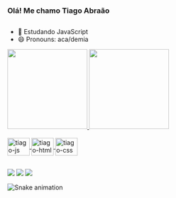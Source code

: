### Olá! Me chamo Tiago Abraão

##

- 🔭 Estudando JavaScript
- 😄 Pronouns: aca/demia

<div>
  <a href="https://github.com/tiagoabra5">
  <img height="180em" src="https://github-readme-stats.vercel.app/api?username=tiagoabra5&show_icons=true&theme=tokyonight"/>
  <img height="180em" src="https://github-readme-stats.vercel.app/api/top-langs/?username=tiagoabra5&layout=compact&langs_count=8&theme=tokyonight"/>
</div>

<div style="display inline-block"><br>
  <img align="center" alt="tiago-js" height="40" width="50" src="https://cdn.jsdelivr.net/gh/devicons/devicon/icons/javascript/javascript-original.svg">
  <img align="center" alt="tiago-html" height="40" width="50" src="https://cdn.jsdelivr.net/gh/devicons/devicon/icons/html5/html5-original.svg">
  <img align="center" alt="tiago-css" height="40" width="50" src="https://cdn.jsdelivr.net/gh/devicons/devicon/icons/css3/css3-original.svg">
</div>

##

<div>
  <a href="https://www.linkedin.com/in/tiago-abra%C3%A3o-42b61323b/" target="_blank"><img src="https://img.shields.io/badge/LinkedIn-0077B5?style=for-the-badge&logo=linkedin&logoColor=white" target="_blank"></a>
  <a href="mailto:tiagoaoluz@cetii.pe.senac.br" target="_blank"><img src="https://img.shields.io/badge/Gmail-D14836?style=for-the-badge&logo=gmail&logoColor=white" target="_blank"></a>
  <a href="https://instagram.com/tiagoabra.sf" target="_blank"><img src="https://img.shields.io/badge/Instagram-E4405F?style=for-the-badge&logo=instagram&logoColor=white" target="_blank"></a>
</div>

![Snake animation](https://github.com/tiagoabra5/tiagoabra5/blob/output/github-contribution-grid-snake.svg)
